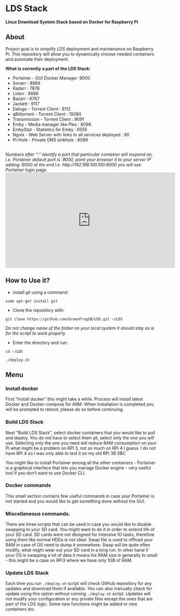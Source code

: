 # LDS Stack

<b>Linux Download System Stack based on Docker for Raspberry Pi</b>

## About

Project goal is to simplify LDS deployment and maintenance on Raspberry Pi.
This repository will allow you to dynamically choose needed containers and automate their deployment.

<b>What is currently a part of the LDS Stack:</b>

<ul>
  <li>Portainer - GUI Docker Manager :9000</li>
  <li> Sonarr : 8989</li>
  <li> Radarr : 7878</li>
  <li> Lidarr : 8686</li>
  <li> Bazarr : 6767</li>
  <li> Jackett : 9117</li>
  <li> Deluge - Torrent Client : 8112</li>
  <li> qBittorrent - Torrent Client : 15080</li>
  <li> Transmission - Torrent Client : 9091</li>
  <li> Emby - Media manager like Plex : 8096</li>
  <li> EmbyStat - Statistics for Emby : 6555</li>
  <li> Ngnix - Web Server with links to all services deployed : 80</li>
  <li> Pi-Hole - Private DNS sinkhole : 8089</li>
  </ul>
<br>
<i>Numbers after ":" identify a port that particular container will respond on, i.e. Portainer default port is :9000, point your browser it to your server IP adding :9000 at the end i.e. http://192.168.100.100:9000 you will see Portainer login page.</i>

<iframe width="560" height="315" src="https://www.youtube.com/embed/oLxsSQIqOMw" frameborder="0" allow="accelerometer; autoplay; clipboard-write; encrypted-media; gyroscope; picture-in-picture" allowfullscreen></iframe>

## How to Use it?

- install git using a command:
<pre><code>sudo apt-get install git</code></pre>

- Clone the repository with:
<pre><code>git clone https://github.com/GreenFrogSB/LDS.git ~/LDS</code></pre>

<i>Do not change name of the folder on your local system it should stay as is for the script to work properly</i>

- Enter the directory and run:

<pre><code>cd ~/LDS</code></pre>
<pre><code>./deploy.sh</code></pre>

## Menu

### Install docker
<p>First "Install docker" this might take a while. Process will install latest Docker and Docker-compose for ARM. When installation is completed you will be prompted to reboot, please do so before continuing.<p>

### Build LDS Stack
<p>Next "Build LDS Stack", select docker containers that you would like to pull and deploy. You do not have to select them all, select only the one you will use. Selecting only the one you need will reduce RAM consumption on your Pi what might be a problem on RPi 3, not so much on RPi 4 I guess. I do not have RPi 4 so I was only able to test it on my old RPi 3B SBC</p>

<p>You might like to install Portainer among all the other containers - Portainer is a graphical interface that lets you manage Docker engine - very useful tool if you don’t want to use Docker CLI.</p>

### Docker commands

<p>This small section contains few useful commands in case your Portainer is not started and you would like to get something done without the GUI.</p>


### Miscellaneous commands.

<p>There are three scripts that can be used in case you would like to disable swapping to your SD card. You might want to do it in order to extend life of your SD card. SD cards were not designed for intensive IO tasks, therefore using them like normal HDDs is not ideal. Swap file is used to offload your RAM in case of OS need to dump it somewhere. Swap will be quite often modify, what might wear out your SD card in a long run. In other hand if your OS is swapping a lot of data it means his RAM size is generally to small - this might be a case on RPi3 where we have only 1GB of RAM.</p>        

### Update LDS Stack

<p>Each time you run <code>./deploy.sh</code> script will check GitHub repository for any updates and download them if available. You can also manually check for update using this option without running <code>./deploy.sh</code> script. Updates will not modify your configuration or any private files except the ones that are part of the LDS logic. Some new functions might be added or new containers etc.</p>
